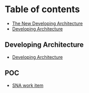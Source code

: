 # Table of contents

* [The New Developing Architecture](README.md)
* [Developing Architecture](developing-architecture/developing_architecture.md)

## Developing Architecture

* [Developing Architecture](developing-architecture/developing_architecture.md)

## POC

* [SNA work item](poc/sna-workitem.md)

